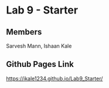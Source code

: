 # Lab 9 - Starter
## Members
Sarvesh Mann, Ishaan Kale
## Github Pages Link
https://ikale1234.github.io/Lab9_Starter/

